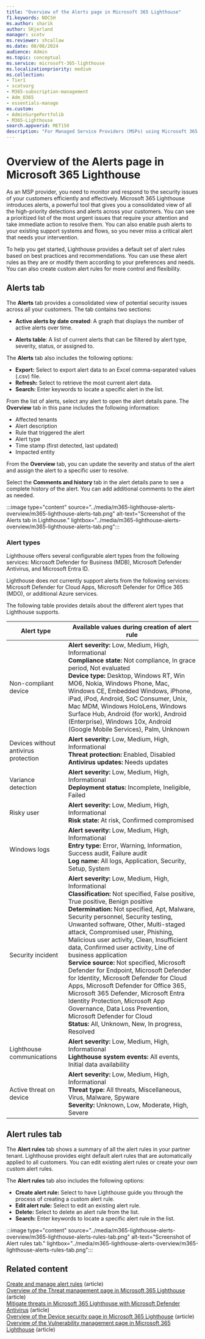 ```yaml
---
title: "Overview of the Alerts page in Microsoft 365 Lighthouse"
f1.keywords: NOCSH
ms.author: sharik
author: SKjerland
manager: scotv
ms.reviewer: shcallaw
ms.date: 08/08/2024
audience: Admin
ms.topic: conceptual
ms.service: microsoft-365-lighthouse
ms.localizationpriority: medium
ms.collection:
- Tier1
- scotvorg
- M365-subscription-management
- Adm_O365
- essentials-manage
ms.custom:
- AdminSurgePortfolib
- M365-Lighthouse                         
search.appverid: MET150
description: "For Managed Service Providers (MSPs) using Microsoft 365 Lighthouse, learn how to view alerts in Lighthouse."
---
```


# Overview of the Alerts page in Microsoft 365 Lighthouse

As an MSP provider, you need to monitor and respond to the security issues of your customers efficiently and effectively. Microsoft 365 Lighthouse introduces alerts, a powerful tool that gives you a consolidated view of all the high-priority detections and alerts across your customers. You can see a prioritized list of the most urgent issues that require your attention and take immediate action to resolve them. You can also enable push alerts to your existing support systems and flows, so you never miss a critical alert that needs your intervention.

To help you get started, Lighthouse provides a default set of alert rules based on best practices and recommendations. You can use these alert rules as they are or modify them according to your preferences and needs. You can also create custom alert rules for more control and flexibility.

## Alerts tab

The **Alerts** tab provides a consolidated view of potential security issues across all your customers. The tab contains two sections:

- **Active alerts by date created**: A graph that displays the number of active alerts over time.

- **Alerts table**: A list of current alerts that can be filtered by alert type, severity, status, or assigned to.
 
The **Alerts** tab also includes the following options:

- **Export:** Select to export alert data to an Excel comma-separated values (.csv) file.
- **Refresh:** Select to retrieve the most current alert data.
- **Search:** Enter keywords to locate a specific alert in the list.

From the list of alerts, select any alert to open the alert details pane. The **Overview** tab in this pane includes the following information:

- Affected tenants
- Alert description
- Rule that triggered the alert
- Alert type
- Time stamp (first detected, last updated)
- Impacted entity

From the **Overview** tab, you can update the severity and status of the alert and assign the alert to a specific user to resolve. 

Select the **Comments and history** tab in the alert details pane to see a complete history of the alert. You can add additional comments to the alert as needed.

:::image type="content" source="../media/m365-lighthouse-alerts-overview/m365-lighthouse-alerts-tab.png" alt-text="Screenshot of the Alerts tab in Lighthouse." lightbox="../media/m365-lighthouse-alerts-overview/m365-lighthouse-alerts-tab.png":::

### Alert types

Lighthouse offers several configurable alert types from the following services: Microsoft Defender for Business (MDB), Microsoft Defender Antivirus, and Microsoft Entra ID. 

Lighthouse does *not* currently support alerts from the following services: Microsoft Defender for Cloud Apps, Microsoft Defender for Office 365 (MDO), or additional Azure services. 
 
The following table provides details about the different alert types that Lighthouse supports. 


| Alert type | Available values during creation of alert rule |
|--|--|
| Non-compliant device | **Alert severity:** Low, Medium, High, Informational<br>**Compliance state:** Not compliance, In grace period, Not evaluated<br>**Device type:** Desktop, Windows RT, Win MO6, Nokia, Windows Phone, Mac, Windows CE, Embedded Windows, iPhone, iPad, iPod, Android, SoC Consumer, Unix, Mac MDM, Windows HoloLens, Windows Surface Hub, Android (for work), Android (Enterprise), Windows 10x, Android (Google Mobile Services), Palm, Unknown |
| Devices without antivirus protection | **Alert severity:** Low, Medium, High, Informational<br>**Threat protection:** Enabled, Disabled<br>**Antivirus updates:** Needs updates |
| Variance detection | **Alert severity:** Low, Medium, High, Informational<br>**Deployment status:** Incomplete, Ineligible, Failed |
| Risky user | **Alert severity:** Low, Medium, High, Informational<br>**Risk state:** At risk, Confirmed compromised |
| Windows logs | **Alert severity:** Low, Medium, High, Informational<br>**Entry type:** Error, Warning, Information, Success audit, Failure audit<br>**Log name:** All logs, Application, Security, Setup, System |
| Security incident | **Alert severity:** Low, Medium, High, Informational<br>**Classification:** Not specified, False positive, True positive, Benign positive<br>**Determination:** Not specified, Apt, Malware, Security personnel, Security testing, Unwanted software, Other, Multi-staged attack, Compromised user, Phishing, Malicious user activity, Clean, Insufficient data, Confirmed user activity, Line of business application<br>**Service source:** Not specified, Microsoft Defender for Endpoint, Microsoft Defender for Identity, Microsoft Defender for Cloud Apps, Microsoft Defender for Office 365, Microsoft 365 Defender, Microsoft Entra Identity Protection, Microsoft App Governance, Data Loss Prevention, Microsoft Defender for Cloud<br>**Status:** All, Unknown, New, In progress, Resolved |
| Lighthouse communications | **Alert severity:** Low, Medium, High, Informational<br>**Lighthouse system events:** All events, Initial data availability |
| Active threat on device | **Alert severity:** Low, Medium, High, Informational<br>**Threat type:** All threats, Miscellaneous, Virus, Malware, Spyware<br>**Severity:** Unknown, Low, Moderate, High, Severe |

## Alert rules tab

The **Alert rules** tab shows a summary of all the alert rules in your partner tenant. Lighthouse provides eight default alert rules that are automatically applied to all customers. You can edit existing alert rules or create your own custom alert rules.  

The **Alert rules** tab also includes the following options:

- **Create alert rule:** Select to have Lighthouse guide you through the process of creating a custom alert rule.
- **Edit alert rule:** Select to edit an existing alert rule.
- **Delete:** Select to delete an alert rule from the list.
- **Search:** Enter keywords to locate a specific alert rule in the list.

:::image type="content" source="../media/m365-lighthouse-alerts-overview/m365-lighthouse-alerts-rules-tab.png" alt-text="Screenshot of Alert rules tab." lightbox="../media/m365-lighthouse-alerts-overview/m365-lighthouse-alerts-rules-tab.png":::

## Related content

[Create and manage alert rules](m365-lighthouse-create-manage-alert-rules.md) (article)\
[Overview of the Threat management page in Microsoft 365 Lighthouse](m365-lighthouse-threat-management-page-overview.md) (article)\
[Mitigate threats in Microsoft 365 Lighthouse with Microsoft Defender Antivirus](m365-lighthouse-mitigate-threats.md) (article)\
[Overview of the Device security page in Microsoft 365 Lighthouse](m365-lighthouse-device-security-overview.md) (article)\
[Overview of the Vulnerability management page in Microsoft 365 Lighthouse](m365-lighthouse-vulnerability-management-page-overview.md) (article)
